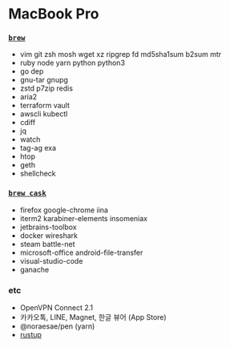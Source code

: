 MacBook Pro
========

### [`brew`]
- vim git zsh mosh wget xz ripgrep fd md5sha1sum b2sum mtr
- ruby node yarn python python3
- go dep
- gnu-tar gnupg
- zstd p7zip redis
- aria2
- terraform vault
- awscli kubectl
- cdiff
- jq
- watch
- tag-ag exa
- htop
- geth
- shellcheck

### [`brew cask`]
- firefox google-chrome iina
- iterm2 karabiner-elements insomeniax
- jetbrains-toolbox
- docker wireshark
- steam battle-net
- microsoft-office android-file-transfer
- visual-studio-code
- ganache

### etc
- OpenVPN Connect 2.1
- 카카오톡, LINE, Magnet, 한글 뷰어 (App Store)
- @noraesae/pen (yarn)
- [rustup]

[rustup]: https://www.rust-lang.org/ko-KR/install.html
[`brew`]: http://brew.sh
[`brew cask`]: https://caskroom.github.io/
